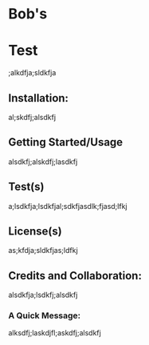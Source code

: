 
# Bob's
    
# Test
    
;alkdfja;sldkfja
    
## Installation:
    
al;skdfj;alsdkfj
    
## Getting Started/Usage
    
alsdkfj;alskdfj;lasdkfj
    
## Test(s)
    
a;lsdkfja;lsdkfjal;sdkfjasdlk;fjasd;lfkj
    
## License(s)
    
as;kfdja;sldkfjas;ldfkj
    
## Credits and Collaboration:
    
alsdkfja;lsdkfj;alsdkfj
    
### A Quick Message:
    
alksdfj;laskdjfl;askdfj;alsdkfj
